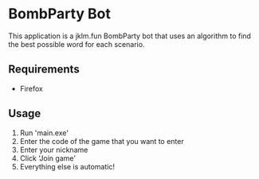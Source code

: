 # BombParty Bot

This application is a jklm.fun BombParty bot that uses an algorithm to find the best possible word for each scenario.

## Requirements

- Firefox

## Usage

1. Run 'main.exe'
2. Enter the code of the game that you want to enter
3. Enter your nickname
4. Click 'Join game'
5. Everything else is automatic!
